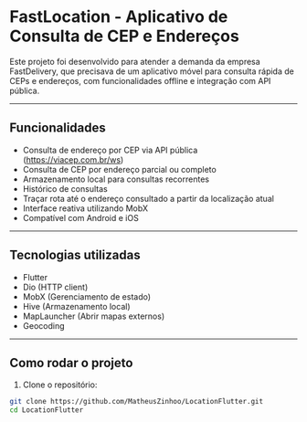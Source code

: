 # FastLocation - Aplicativo de Consulta de CEP e Endereços

Este projeto foi desenvolvido para atender a demanda da empresa FastDelivery, que precisava de um aplicativo móvel para consulta rápida de CEPs e endereços, com funcionalidades offline e integração com API pública.

---

## Funcionalidades

- Consulta de endereço por CEP via API pública (https://viacep.com.br/ws)
- Consulta de CEP por endereço parcial ou completo
- Armazenamento local para consultas recorrentes
- Histórico de consultas
- Traçar rota até o endereço consultado a partir da localização atual
- Interface reativa utilizando MobX
- Compatível com Android e iOS

---

## Tecnologias utilizadas

- Flutter
- Dio (HTTP client)
- MobX (Gerenciamento de estado)
- Hive (Armazenamento local)
- MapLauncher (Abrir mapas externos)
- Geocoding

---

## Como rodar o projeto

1. Clone o repositório:

```bash
git clone https://github.com/MatheusZinhoo/LocationFlutter.git
cd LocationFlutter
